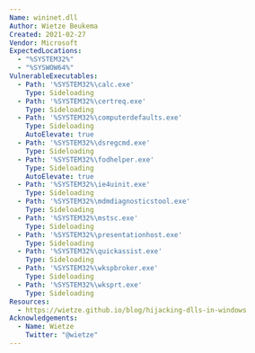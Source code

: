 ```yaml
---
Name: wininet.dll
Author: Wietze Beukema
Created: 2021-02-27
Vendor: Microsoft
ExpectedLocations:
  - "%SYSTEM32%"
  - "%SYSWOW64%"
VulnerableExecutables:
  - Path: '%SYSTEM32%\calc.exe'
    Type: Sideloading
  - Path: '%SYSTEM32%\certreq.exe'
    Type: Sideloading
  - Path: '%SYSTEM32%\computerdefaults.exe'
    Type: Sideloading
    AutoElevate: true
  - Path: '%SYSTEM32%\dsregcmd.exe'
    Type: Sideloading
  - Path: '%SYSTEM32%\fodhelper.exe'
    Type: Sideloading
    AutoElevate: true
  - Path: '%SYSTEM32%\ie4uinit.exe'
    Type: Sideloading
  - Path: '%SYSTEM32%\mdmdiagnosticstool.exe'
    Type: Sideloading
  - Path: '%SYSTEM32%\mstsc.exe'
    Type: Sideloading
  - Path: '%SYSTEM32%\presentationhost.exe'
    Type: Sideloading
  - Path: '%SYSTEM32%\quickassist.exe'
    Type: Sideloading
  - Path: '%SYSTEM32%\wkspbroker.exe'
    Type: Sideloading
  - Path: '%SYSTEM32%\wksprt.exe'
    Type: Sideloading
Resources:
  - https://wietze.github.io/blog/hijacking-dlls-in-windows
Acknowledgements:
  - Name: Wietze
    Twitter: "@wietze"
---
```



